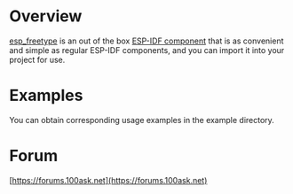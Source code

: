 # Overview

[esp_freetype](https://github.com/100askTeam/esp_freetype) is an out of the box [ESP-IDF component](https://docs.espressif.com/projects/esp-idf/en/latest/esp32/api-guides/build-system.html#component-cmakelists-files) that is as convenient and simple as regular ESP-IDF components, and you can import it into your project for use.

# Examples

You can obtain corresponding usage examples in the example directory.

# Forum

[https://forums.100ask.net](https://forums.100ask.net)
